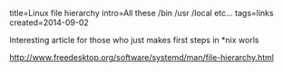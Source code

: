 title=Linux file hierarchy
intro=All these /bin /usr /local etc...
tags=links
created=2014-09-02

Interesting article for those who just makes first steps in *nix worls

<http://www.freedesktop.org/software/systemd/man/file-hierarchy.html>
